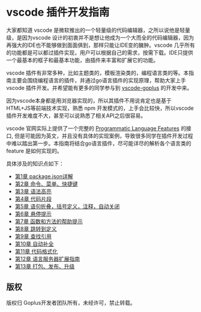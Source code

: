 # vscode 插件开发指南

大家都知道 vscode 是微软推出的一个轻量级的代码编辑器，之所以说他是轻量级，是因为vscode 设计的初衷并不是想让他成为一个大而全的代码编辑器，因为再强大的IDE也不能够做到面面俱到，那样只能让IDE变的臃肿。vscode 几乎所有的功能都是可以都过插件实现，用户可以根据自己的需求，按需下载。IDE只提供一个最基本的框子和最基本功能，由插件来丰富和扩展它的功能。

vscode 插件有非常多种，比如主题类的，模板渲染类的，编程语言类的等。本指南主要会围绕编程语言的插件，并通过go语言插件的实现原理，帮助大家上手vscode 插件开发。并希望能有更多的同学参与到 [vscode-goplus](https://github.com/gopcode/vscode-goplus) 的开发中来。

因为vscode本身都是用浏览器实现的，所以其插件不用说肯定也是基于HTML+JS等前端技术实现，熟悉 npm 开发模式的，上手会比较快，所以vscode插件开发难度不大，甚至可以说熟悉了相关API之后很容易。

vscode 官网实际上提供了一个完整的 [Programmatic Language Features](https://code.visualstudio.com/api/language-extensions/programmatic-language-features) 的接口, 但是可能因为英文，并且没有具体的实现案例，导致很多同学在插件开发过程中难以踏出第一步。本指南将结合go语言插件，尽可能详尽的解析各个语言类的feature 是如何实现的。


具体涉及的知识点如下：

* [第1章 package.json详解](chapter1/README.md)
* [第2章 命令、菜单、快捷键](chapter2/README.md)
* [第3章 语法高亮](chapter3/README.md)
* [第4章 代码片段](chapter4/README.md)
* [第5章 语句折叠，括号定义，注释，自动关闭](chapter5/README.md)
* [第6章 悬停提示](chapter6/README.md)
* [第7章 函数和方法的帮助提示](chapter7/README.md)
* [第8章 跳转到定义](chapter8/README.md)
* [第9章 查找引用](chapter9/README.md)
* [第10章 自动补全](chapter10/README.md)
* [第11章 代码格式化](chapter11/README.md)
* [第12章 语言服务器扩展指南](chapter12/README.md)
* [第13章 打包、发布、升级](chapter13/README.md)

## 版权

版权归 Goplus开发者团队所有，未经许可，禁止转载。